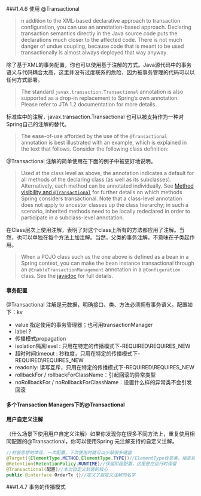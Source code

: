 ###1.4.6 使用 @Transactional

> n addition to the XML-based declarative approach to transaction configuration, you can use an annotation-based approach. Declaring transaction semantics directly in the Java source code puts the declarations much closer to the affected code. There is not much danger of undue coupling, because code that is meant to be used transactionally is almost always deployed that way anyway.

除了基于XML的事务配置，你也可以使用基于注解的方式。Java源代码中的事务语义与代码耦合太高，这里并没有过度联系的危险，因为被事务管理的代码可以以任何方式部署。

> The standard `javax.transaction.Transactional` annotation is also supported as a drop-in replacement to Spring’s own annotation. Please refer to JTA 1.2 documentation for more details.

标准库中的注解，javax.transaction.Transactional 也可以被支持作为一种对Spring自己的注解的替代。

> The ease-of-use afforded by the use of the `@Transactional` annotation is best illustrated with an example, which is explained in the text that follows. Consider the following class definition:

@Transactional 注解的简单使用在下面的例子中被更好地说明。

> Used at the class level as above, the annotation indicates a default for all methods of the declaring class (as well as its subclasses). Alternatively, each method can be annotated individually. See [Method visibility and `@Transactional`](https://docs.spring.io/spring-framework/docs/current/reference/html/data-access.html#transaction-declarative-annotations-method-visibility) for further details on which methods Spring considers transactional. Note that a class-level annotation does not apply to ancestor classes up the class hierarchy; in such a scenario, inherited methods need to be locally redeclared in order to participate in a subclass-level annotation.

在Class层次上使用注解，表明了对这个class上所有的方法都应用了注解。当然，也可以单独在每个方法上加注解。当然，父类的事务注解，不意味在子类起作用。

> When a POJO class such as the one above is defined as a bean in a Spring context, you can make the bean instance transactional through an `@EnableTransactionManagement` annotation in a `@Configuration` class. See the [javadoc](https://docs.spring.io/spring-framework/docs/5.3.19/javadoc-api/org/springframework/transaction/annotation/EnableTransactionManagement.html) for full details.



#### 	事务配置

@Transactional 注解是元数据，明确接口、类、方法必须拥有事务语义。配置如下：kv

* value 指定使用的事务管理器；也可用transactionManager
* label ?
* 传播模式propagation
* isolation隔离level : 只用在特定的传播模式下-REQUIRED\REQUIRES_NEW
* 超时时间timeout : 秒粒度，只用在特定的传播模式下-REQUIRED\REQUIRES_NEW
* readonly: 读写互斥，只用在特定的传播模式下-REQUIRED\REQUIRES_NEW
* rollbackFor / rollbackForClassName：引起回滚的异常类型
* noRollbackFor / noRollbackForClassName：设置什么样的异常类不会引发回滚



#### 多个Transaction Managers下的@Transactional



#### 用户自定义注解

（什么场景下使用用户自定义注解）如果你发现你在很多不同方法上，重复使用相同配置的@Transactional，你可以使用Spring 元注解支持的自定义注解。

```java
//封装思想的体现，一次配置，下次使用时就可以少敲很多键盘
@Target({ElementType.METHOD,ElementType.TYPE})//ElementType枚举类，指定具体的注解作用的范围，这里是方法、类上
@Retention(RetentionPolicy.RUNTIME)//保留阶段配置，这里是在运行时保留
@Transactional(配置)//本次自定义封装的核心
public @interface OrderTx {}//定义了自定义注解的名字
```



###1.4.7 事务的传播模式

